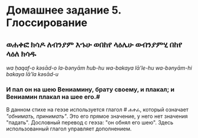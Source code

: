# Домашнее задание 5. Глоссирование

## ወሐቀፎ ክሳዶ ለብንያም እኁሁ ወበከየ ላዕሌሁ ወብንያምሂ በከየ ላዕለ ክሳዱ

*wa ḥaqaf-o kǝsᾱd-o la-bǝnyᾱm  ̉hub-hu wa-bakaya lᾱ’le-hu wa-bǝnyᾱm-hi bakaya lᾱ’la kǝsᾱd-u*

### И пал он на шею Вениамину, брату своему, и плакал; и Вениамин плакал на шее его.#

В данном стихе на геэзе используется глагол # ሐቀፈ, который означает *"обнимать, принимать"*. Это его прямое значение, у него нет значения "падать". Дословный перевод с геэза: "он обнял его шею". Здесь использованный глагол управляет дополнением.   
